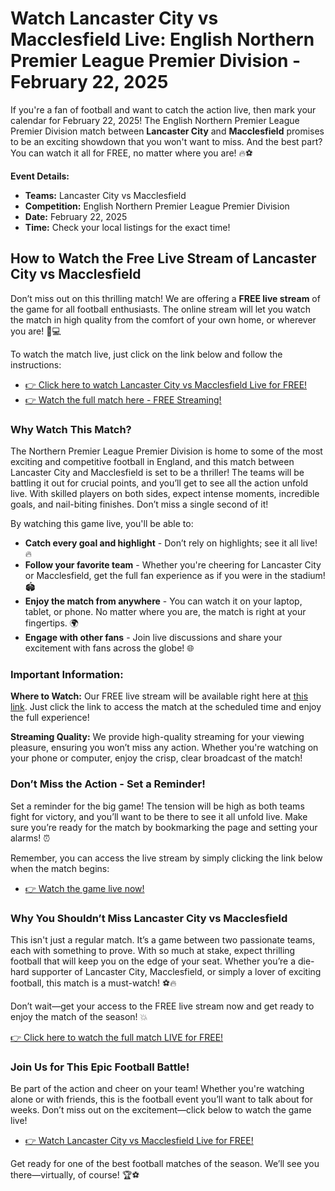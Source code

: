 # Watch Lancaster City vs Macclesfield Live: English Northern Premier League Premier Division - February 22, 2025

If you're a fan of football and want to catch the action live, then mark your calendar for February 22, 2025! The English Northern Premier League Premier Division match between **Lancaster City** and **Macclesfield** promises to be an exciting showdown that you won't want to miss. And the best part? You can watch it all for FREE, no matter where you are! 🔥⚽

**Event Details:**

- **Teams:** Lancaster City vs Macclesfield
- **Competition:** English Northern Premier League Premier Division
- **Date:** February 22, 2025
- **Time:** Check your local listings for the exact time!

## How to Watch the Free Live Stream of Lancaster City vs Macclesfield

Don’t miss out on this thrilling match! We are offering a **FREE live stream** of the game for all football enthusiasts. The online stream will let you watch the match in high quality from the comfort of your own home, or wherever you are! 📱💻

To watch the match live, just click on the link below and follow the instructions:

- [👉 Click here to watch Lancaster City vs Macclesfield Live for FREE!](https://tinyurl.com/livestreamfreeo?st=Lancaster+City+vs+Macclesfield&si=gh)
- [👉 Watch the full match here - FREE Streaming!](https://tinyurl.com/livestreamfreeo?st=Lancaster+City+vs+Macclesfield&si=gh)

### Why Watch This Match?

The Northern Premier League Premier Division is home to some of the most exciting and competitive football in England, and this match between Lancaster City and Macclesfield is set to be a thriller! The teams will be battling it out for crucial points, and you’ll get to see all the action unfold live. With skilled players on both sides, expect intense moments, incredible goals, and nail-biting finishes. Don’t miss a single second of it!

By watching this game live, you'll be able to:

- **Catch every goal and highlight** - Don’t rely on highlights; see it all live! 🔥
- **Follow your favorite team** - Whether you're cheering for Lancaster City or Macclesfield, get the full fan experience as if you were in the stadium! 🏟️
- **Enjoy the match from anywhere** - You can watch it on your laptop, tablet, or phone. No matter where you are, the match is right at your fingertips. 🌍
- **Engage with other fans** - Join live discussions and share your excitement with fans across the globe! 🌐

### Important Information:

**Where to Watch:** Our FREE live stream will be available right here at [this link](https://tinyurl.com/livestreamfreeo?st=Lancaster+City+vs+Macclesfield&si=gh). Just click the link to access the match at the scheduled time and enjoy the full experience!

**Streaming Quality:** We provide high-quality streaming for your viewing pleasure, ensuring you won’t miss any action. Whether you're watching on your phone or computer, enjoy the crisp, clear broadcast of the match!

### Don’t Miss the Action - Set a Reminder!

Set a reminder for the big game! The tension will be high as both teams fight for victory, and you’ll want to be there to see it all unfold live. Make sure you’re ready for the match by bookmarking the page and setting your alarms! ⏰

Remember, you can access the live stream by simply clicking the link below when the match begins:

- [👉 Watch the game live now!](https://tinyurl.com/livestreamfreeo?st=Lancaster+City+vs+Macclesfield&si=gh)

### Why You Shouldn’t Miss Lancaster City vs Macclesfield

This isn't just a regular match. It’s a game between two passionate teams, each with something to prove. With so much at stake, expect thrilling football that will keep you on the edge of your seat. Whether you’re a die-hard supporter of Lancaster City, Macclesfield, or simply a lover of exciting football, this match is a must-watch! ⚽🔥

Don’t wait—get your access to the FREE live stream now and get ready to enjoy the match of the season! 💥

[👉 Click here to watch the full match LIVE for FREE!](https://tinyurl.com/livestreamfreeo?st=Lancaster+City+vs+Macclesfield&si=gh)

### Join Us for This Epic Football Battle!

Be part of the action and cheer on your team! Whether you're watching alone or with friends, this is the football event you’ll want to talk about for weeks. Don’t miss out on the excitement—click below to watch the game live!

- [👉 Watch Lancaster City vs Macclesfield Live for FREE!](https://tinyurl.com/livestreamfreeo?st=Lancaster+City+vs+Macclesfield&si=gh)

Get ready for one of the best football matches of the season. We’ll see you there—virtually, of course! 🏆⚽
